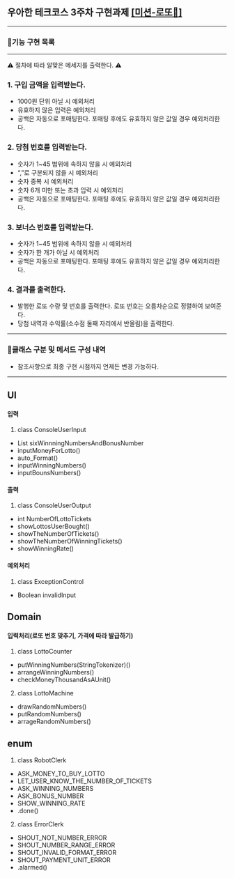 ## 우아한 테크코스 3주차 구현과제 [[미션-로또💸]](https://github.com/woowacourse-precourse/java-lotto) 
***
### 🚀기능 구현 목록
***

⚠️ 절차에 따라 알맞은 메세지를 출력한다. ⚠️

### 1. 구입 금액을 입력받는다.
- 1000원 단위 아닐 시 예외처리
- 유효하지 않은 입력은 예외처리
- 공백은 자동으로 포매팅한다. 포매팅 후에도 유효하지 않은 값일 경우 예외처리한다.

### 2. 당첨 번호를 입력받는다.
- 숫자가 1~45 범위에 속하지 않을 시 예외처리
- “,”로 구분되지 않을 시 예외처리 
- 숫자 중복 시 예외처리
- 숫자 6개 미만 또는 초과 입력 시 예외처리 
- 공백은 자동으로 포매팅한다. 포매팅 후에도 유효하지 않은 값일 경우 예외처리한다.

### 3. 보너스 번호를 입력받는다.
- 숫자가 1~45 범위에 속하지 않을 시 예외처리
- 숫자가 한 개가 아닐 시 예외처리
- 공백은 자동으로 포매팅한다. 포매팅 후에도 유효하지 않은 값일 경우 예외처리한다.

### 4. 결과를 출력한다.
- 발행한 로또 수량 및 번호를 출력한다. 로또 번호는 오름차순으로 정렬하여 보여준다.
- 당첨 내역과 수익률(소수점 둘째 자리에서 반올림)을 출력한다.

***
### 🎨클래스 구분 및 메서드 구성 내역
- 참조사항으로 최종 구현 시점까지 언제든 변경 가능하다.
***

## UI
#### 입력
1. class ConsoleUserInput
- List sixWinnningNumbersAndBonusNumber
- inputMoneyForLotto()
- auto_Format()
- inputWinningNumbers()
- inputBounsNumbers()
#### 출력
1. class ConsoleUserOutput
* int NumberOfLottoTickets
* showLottosUserBought()
* showTheNumberOfTickets()
* showTheNumberOfWinningTickets()
* showWinningRate()
#### 예외처리
1. class ExceptionControl
* Boolean invalidInput


## Domain
#### 입력처리(로또 번호 맞추기, 가격에 따라 발급하기)
1. class LottoCounter
- putWinningNumbers(StringTokenizer)()
- arrangeWinningNumbers()
- checkMoneyThousandAsAUnit()

2. class LottoMachine
- drawRandomNumbers()
- putRandomNumbers()
- arrageRandomNumbers()



## enum
1. class RobotClerk
- ASK_MONEY_TO_BUY_LOTTO
- LET_USER_KNOW_THE_NUMBER_OF_TICKETS
- ASK_WINNING_NUMBERS
- ASK_BONUS_NUMBER
- SHOW_WINNING_RATE
- .done()


2. class ErrorClerk
- SHOUT_NOT_NUMBER_ERROR
- SHOUT_NUMBER_RANGE_ERROR
- SHOUT_INVALID_FORMAT_ERROR
- SHOUT_PAYMENT_UNIT_ERROR
- .alarmed() 
